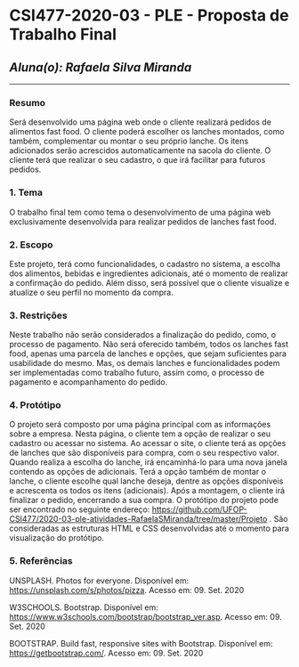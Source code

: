 # **CSI477-2020-03 - PLE - Proposta de Trabalho Final**
## *Aluna(o): Rafaela Silva Miranda*

--------------

<!-- Descrever um resumo sobre o trabalho. -->

### Resumo

  Será desenvolvido uma página web onde o cliente realizará pedidos de alimentos fast food. O cliente poderá escolher os lanches montados, como também, complementar ou montar o seu próprio lanche. Os itens adicionados serão acrescidos automaticamente na sacola do cliente. O cliente terá que realizar o seu cadastro, o que irá facilitar para futuros pedidos.

<!-- Apresentar o tema. -->
### 1. Tema

  O trabalho final tem como tema o desenvolvimento de uma página web exclusivamente desenvolvida para realizar pedidos de lanches fast food.


<!-- Descrever e limitar o escopo da aplicação. -->
### 2. Escopo

 Este projeto, terá como funcionalidades, o cadastro no sistema, a escolha dos alimentos, bebidas e ingredientes adicionais, até o momento de realizar a confirmação do pedido. Além disso, será possível que o cliente visualize e atualize o seu perfil no momento da compra.


<!-- Apresentar restrições de funcionalidades e de escopo. -->
### 3. Restrições

  Neste trabalho não serão considerados a finalização do pedido, como, o processo de pagamento. Não será oferecido também, todos os lanches fast food, apenas uma parcela de lanches e opções, que sejam suficientes para usabilidade do mesmo. Mas, os demais lanches e funcionalidades podem ser implementadas como trabalho futuro, assim como, o processo de pagamento e acompanhamento do pedido. 


<!-- Construir alguns protótipos para a aplicação, disponibilizá-los no Github e descrever o que foi considerado. //-->
### 4. Protótipo

O projeto será composto por uma página principal com as informações sobre a empresa. Nesta página,  o cliente tem a opção de realizar o seu cadastro ou acessar no sistema. 
Ao acessar o site, o cliente terá as opções de lanches que são disponíveis para compra, com o seu respectivo valor. Quando realiza a escolha do lanche, irá encaminhá-lo para uma nova janela contendo as opções de adicionais.
Terá a opção também de montar o lanche, o cliente escolhe qual lanche deseja, dentre as opções disponíveis e acrescenta os todos os itens (adicionais).
Após a montagem, o cliente irá finalizar o pedido, encerrando a sua compra.
O protótipo do projeto pode ser encontrado no seguinte endereço: https://github.com/UFOP-CSI477/2020-03-ple-atividades-RafaelaSMiranda/tree/master/Projeto . São consideradas as estruturas HTML e CSS desenvolvidas até o momento para visualização do protótipo.


### 5. Referências

 UNSPLASH. Photos for everyone. Disponível em: <https://unsplash.com/s/photos/pizza>. Acesso em: 09. Set. 2020
 
W3SCHOOLS. Bootstrap. Disponível em: <https://www.w3schools.com/bootstrap/bootstrap_ver.asp>. Acesso em: 09. Set. 2020
 
BOOTSTRAP. Build fast, responsive sites with Bootstrap. Disponível em: <https://getbootstrap.com/>. Acesso em: 09. Set. 2020

